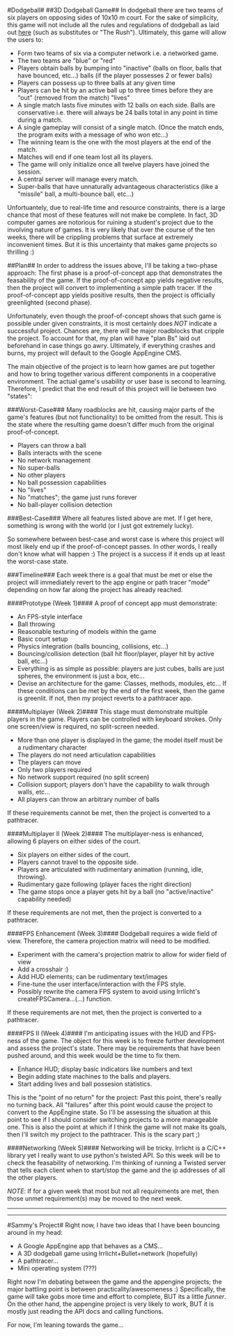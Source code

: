 #Dodgeball#
##3D Dodgeball Game##
In dodgeball there are two teams of six players on opposing sides of 10x10 m court. For the sake of simplicity, this game will 
not include all the rules and regulations of dodgeball as laid out [here](http://www.thendl.com/thendl-dodgeball-101.asp)
(such as substitutes or "The Rush"). Ultimately, this game will allow the users to:
* Form two teams of six via a computer network i.e. a networked game.
* The two teams are "blue" or "red"
* Players obtain balls by bumping into "inactive" (balls on floor, balls that have bounced, etc...) balls (if the player possesses 2 or fewer balls)
* Players can possess up to three balls at any given time
* Players can be hit by an active ball up to three times before they are "out" (removed from the match) "lives"
* A single match lasts five minutes with 12 balls on each side. Balls are conservative i.e. there will always be 24 balls total in any point
in time during a match.
* A single gameplay will consist of a single match. (Once the match ends, the program exits with a message of who won etc...)
* The winning team is the one with the most players at the end of the match.
* Matches will end if one team lost all its players.
* The game will only initialize once all twelve players have joined the session.
* A central server will manage every match.
* Super-balls that have unnaturally advantageous characteristics (like a "missile" ball, a multi-bounce ball, etc...)

Unfortuantely, due to real-life time and resource constraints, there is a large chance that most of these features will not make
be complete. In fact, 3D computer games are notorious for ruining a student's project due to the involving nature of games. It is 
very likely that over the course of the ten weeks, there will be crippling problems that surface at extremely inconvenient times.
But it is this uncertainty that makes game projects so thrilling :)

##Plan##
In order to address the issues above, I'll be taking a two-phase approach: The first phase is a proof-of-concept app that 
demonstrates the feasability of the game. If the proof-of-concept app yields negative results, then the project will convert to 
implementing a simple path tracer. If the proof-of-concept app yields positive results, then the project is officially greenlighted (second phase).

Unfortunately, even though the proof-of-concept shows that such game is possible under given constraints, it is most certainly does
*NOT* indicate a successful project. Chances are, there will be major roadblocks that cripple the project. To account for that, my plan
will have "plan Bs" laid out beforehand in case things go awry. Ultimately, if everything crashes and burns, my project will default
to the Google AppEngine CMS.

The main objective of the project is to learn how games are put together and how to bring together various different components in a 
cooperative environment. The actual game's usability or user base is second to learning. Therefore, I predict that the end result of this
project will lie between two "states":

###Worst-Case###
Many roadblocks are hit, causing major parts of the game's features (but not functionality) to be omitted from the result. This is the state
where the resulting game doesn't differ much from the original proof-of-concept.
* Players can throw a ball
* Balls interacts with the scene
* No network management
* No super-balls
* No other players
* No ball possession capabilities
* No "lives"
* No "matches"; the game just runs forever
* No ball-player collision detection

###Best-Case###
Where all features listed above are met. If I get here, something is wrong with the world (or I just got extremely lucky).

So somewhere between best-case and worst case is where this project will most likely end up if the proof-of-concept passes. In other words,
I really don't know what will happen :) The project is a success if it ends up at least the worst-case state.

###Timeline###
Each week there is a goal that must be met or else the project will immediately revert to the app engine or path tracer "mode" depending on how far along
the project has already reached.

####Prototype (Week 1)####
A proof of concept app must demonstrate:
* An FPS-style interface
* Ball throwing
* Reasonable texturing of models within the game
* Basic court setup
* Physics integration (balls bouncing, collisions, etc...)
* Bouncing/collision detection (ball hit floor/player, player hit by active ball, etc...)
* Everything is as simple as possible: players are just cubes, balls are just spheres, the environment is just a box, etc...
* Devise an architecture for the game: Classes, methods, modules, etc...
If these conditions can be met by the end of the first week, then the game is greenlit. If not, then my project reverts to a pathtracer app.

####Multiplayer (Week 2)####
This stage must demonstrate multiple players in the game. Players can be controlled with keyboard strokes. Only one screen/view
is required, no split-screen needed.
* More than one player is displayed in the game; the model itself must be a rudimentary character
* The players do not need articulation capabilities
* The players can move
* Only two players required
* No network support required (no split screen)
* Collision support; players don't have the capability to walk through walls, etc...
* All players can throw an arbitrary number of balls

If these requirements cannot be met, then the project is converted to a pathtracer.

####Multiplayer II (Week 2)####
The multiplayer-ness is enhanced, allowing 6 players on either sides of the court.
* Six players on either sides of the court.
* Players cannot travel to the opposite side.
* Players are articulated with rudimentary animation (running, idle, throwing).
* Rudimentary gaze following (player faces the right direction)
* The game stops once a player gets hit by a ball (no "active/inactive" capability needed)

If these requirements are not met, then the project is converted to a pathtracer.

####FPS Enhancement (Week 3)####
Dodgeball requires a wide field of view. Therefore, the camera projection matrix will need to be modified.
* Experiment with the camera's projection matrix to allow for wider field of view
* Add a crosshair :)
* Add HUD elements; can be rudimentary text/images
* Fine-tune the user interface/interaction with the FPS style.
* Possibly rewrite the camera FPS system to avoid using Irrlicht's createFPSCamera...(...) function.

If these requirements are not met, then the project is converted to a pathtracer.

####FPS II (Week 4)####
I'm anticipating issues with the HUD and FPS-ness of the game. The object for this week is to freeze further development and 
assess the project's state. There may be requirements that have been pushed around, and this week would be the time to fix them.
* Enhance HUD; display basic indicators like numbers and text
* Begin adding state machines to the balls and players.
* Start adding lives and ball possesion statistics.

This is the "point of no return" for the project: Past this point, there's really no turning back. All "failures" after this 
point would cause the project to convert to the AppEngine state. So I'll be assessing the situation at this point to see if I should
consider switching projects to a more manageable one. This is also the point at which if I think the game will not make its goals, then
I'll switch my project to the pathtracer. This is the scary part ;)

####Networking (Week 5)####
Networking will be tricky. Irrlicht is a C/C++ library yet I really want to use python's twisted API. So this week will be to check the 
feasability of networking. I'm thinking of running a Twisted server that tells each client when to start/stop the game and the ip addresses 
of all the other players.

_NOTE_: If for a given week that most but not all requirements are met, then those unmet requirement(s) may be moved to the next week.

***
***

#Sammy's Project#
Right now, I have two ideas that I have been bouncing around in my head:
* A Google AppEngine app that behaves as a CMS...
* A 3D dodgeball game using Irrlicht+Bullet+network (hopefully)
* A pathtracer...
* Mini operating system (???)

Right now I'm debating between the game and the appengine projects; the major battling point is between practicality/awesomeness :)
Specifically, the game will take gobs more time and effort to complete, BUT its a little _funner_.
On the other hand, the appengine project is very likely to work, BUT it is mostly just reading the API docs and calling functions.

For now, I'm leaning towards the game...
